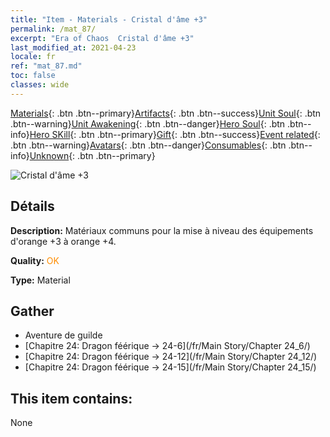 ```yaml
---
title: "Item - Materials - Cristal d'âme +3"
permalink: /mat_87/
excerpt: "Era of Chaos  Cristal d'âme +3"
last_modified_at: 2021-04-23
locale: fr
ref: "mat_87.md"
toc: false
classes: wide
---
```

 [Materials](/ItemsFR/){: .btn .btn--primary}[Artifacts](/ItemsFR/Artifacts/){: .btn .btn--success}[Unit Soul](/ItemsFR/UnitSoul/){: .btn .btn--warning}[Unit Awakening](/ItemsFR/UnitAwakening/){: .btn .btn--danger}[Hero Soul](/ItemsFR/HeroSoul/){: .btn .btn--info}[Hero SKill](/ItemsFR/HeroSkill/){: .btn .btn--primary}[Gift](/ItemsFR/Gift/){: .btn .btn--success}[Event related](/ItemsFR/Events/){: .btn .btn--warning}[Avatars](/ItemsFR/Avatars/){: .btn .btn--danger}[Consumables](/ItemsFR/Consumables/){: .btn .btn--info}[Unknown](/ItemsFR/Unknown/){: .btn .btn--primary}

 ![Cristal d'âme +3](/images/t/i_cailiao_shuijing3.png)

## Détails
 **Description:** Matériaux communs pour la mise à niveau des équipements d'orange +3 à orange +4.

 **Quality:** <span style="color: #FF8C00">OK</span>

 **Type:** Material

## Gather

*    Aventure de guilde 
*    [Chapitre 24: Dragon féérique -> 24-6](/fr/Main Story/Chapter 24_6/) 
*    [Chapitre 24: Dragon féérique -> 24-12](/fr/Main Story/Chapter 24_12/) 
*    [Chapitre 24: Dragon féérique -> 24-15](/fr/Main Story/Chapter 24_15/) 

## This item contains:

  None

